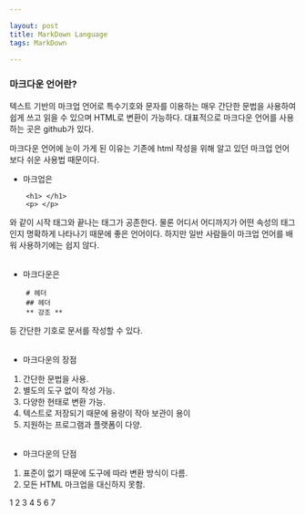 ```yaml
---

layout: post
title: MarkDown Language
tags: MarkDown

---
```


### 마크다운 언어란?
텍스트 기반의 마크업 언어로 특수기호와 문자를 이용하는 매우 간단한 문법을 사용하여 쉽게 쓰고 읽을 수 있으며 HTML로 변환이 가능하다. 대표적으로 마크다운 언어를 사용하는 곳은 github가 있다.

  마크다운 언어에 눈이 가게 된 이유는 기존에 html 작성을 위해 알고 있던 마크업 언어보다 쉬운 사용법 때문이다.
<br/>
* 마크업은
```
	<h1> </h1>
	<p> </p>
```
 와 같이 시작 태그와 끝나는 태그가 공존한다. 물론 어디서 어디까지가 어떤 속성의 태그인지 명확하게 나타나기 때문에 좋은 언어이다. 하지만 일반 사람들이 마크업 언어를 배워 사용하기에는 쉽지 않다.
<br/><br/>
* 마크다운은
```
    # 헤더
    ## 헤더
    ** 강조 **
```
 등 간단한 기호로 문서를 작성할 수 있다.
<br/><br/>
* 마크다운의 장점
 1. 간단한 문법을 사용.
 2. 별도의 도구 없이 작성 가능.
 3. 다양한 현태로 변환 가능.
 4. 텍스트로 저장되기 때문에 용량이 작아 보관이 용이
 5. 지원하는 프로그램과 플랫폼이 다양.
<br/><br/>
* 마크다운의 단점
 1. 표준이 없기 때문에 도구에 따라 변환 방식이 다름.
 2. 모든 HTML 마크업을 대신하지 못함.

1
2
3
4
5
6
7